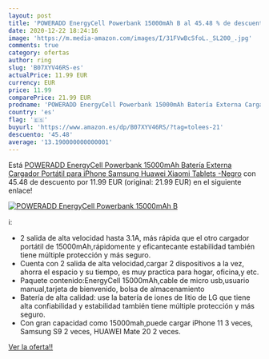 ```yaml
---
layout: post
title: 'POWERADD EnergyCell Powerbank 15000mAh B al 45.48 % de descuento'
date: 2020-12-22 18:24:16
image: 'https://m.media-amazon.com/images/I/31FVwBcSfoL._SL200_.jpg'
comments: true
category: ofertas
author: ring
slug: 'B07XYV46RS-es'
actualPrice: 11.99 EUR
currency: EUR
price: 11.99
comparePrice: 21.99 EUR
prodname: 'POWERADD EnergyCell Powerbank 15000mAh Batería Externa Cargador Portátil para iPhone Samsung Huawei Xiaomi Tablets -Negro'
country: 'es'
flag: '🇪🇸'
buyurl: 'https://www.amazon.es/dp/B07XYV46RS/?tag=tolees-21'
descuento: '45.48'
average: '13.190000000000001'
---
```


Está [POWERADD EnergyCell Powerbank 15000mAh Batería Externa Cargador Portátil para iPhone Samsung Huawei Xiaomi Tablets -Negro](https://www.amazon.es/dp/B07XYV46RS/?tag=tolees-21) con 45.48 de descuento por 11.99 EUR (original: 21.99 EUR) en el siguiente enlace!

[![POWERADD EnergyCell Powerbank 15000mAh B](https://m.media-amazon.com/images/I/31FVwBcSfoL._SL200_.jpg)](https://www.amazon.es/dp/B07XYV46RS/?tag=tolees-21)

ℹ️:

- 2 salida de alta velocidad hasta 3.1A, más rápida que el otro cargador portátil de 15000mAh,rápidomente y eficantecante estabilidad también tiene múltiple protección y más seguro.
- Cuenta con 2 salida de alta velocidad,cargar 2 dispositivos a la vez, ahorra el espacio y su tiempo, es muy practica para hogar, oficina,y etc.
- Paquete contenido:EnergyCell 15000mAh,cable de micro usb,usuario manual,tarjeta de bienvenido, bolsa de almacenamiento
- Batería de alta calidad: use la batería de iones de litio de LG que tiene alta confiabilidad y estabilidad también tiene múltiple protección y más seguro.
- Con gran capacidad como 15000mah,puede cargar iPhone 11 3 veces, Samsung S9 2 veces, HUAWEI Mate 20 2 veces.

[Ver la oferta!!](https://www.amazon.es/dp/B07XYV46RS/?tag=tolees-21)
